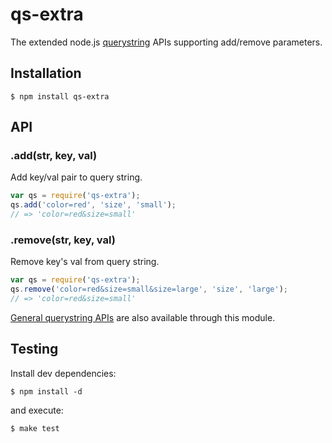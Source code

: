 # qs-extra

The extended node.js [querystring](http://nodejs.org/api/querystring.html) APIs supporting add/remove parameters.

## Installation

    $ npm install qs-extra

## API

### .add(str, key, val)

  Add key/val pair to query string.

```js
var qs = require('qs-extra');
qs.add('color=red', 'size', 'small');
// => 'color=red&size=small'
```

### .remove(str, key, val)

  Remove key's val from query string.

```js
var qs = require('qs-extra');
qs.remove('color=red&size=small&size=large', 'size', 'large');
// => 'color=red&size=small'
```

[General querystring APIs](http://nodejs.org/api/querystring.html) are also available through this module.

## Testing

Install dev dependencies:

    $ npm install -d

and execute:

    $ make test
